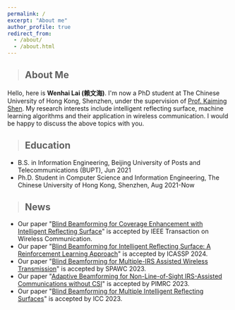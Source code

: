 ```yaml
---
permalink: /
excerpt: "About me"
author_profile: true
redirect_from: 
  - /about/
  - /about.html
---
```

>## About Me
Hello, here is **Wenhai Lai (赖文海)**. I'm now a PhD student at The Chinese University of Hong Kong, Shenzhen, under the supervision of [Prof. Kaiming Shen](https://kaimingshen.github.io/index.html). My research interests include intelligent reflecting surface, machine learning algorithms and their application in wireless communication. I would be happy to discuss the above topics with you.

>## Education
* B.S. in Information Engineering, Beijing University of Posts and Telecommunications (BUPT), Jun 2021
* Ph.D. Student in Computer Science and Information Engineering, The Chinese University of Hong Kong, Shenzhen, Aug 2021-Now

>## News
* Our paper "[Blind Beamforming for Coverage Enhancement with Intelligent Reflecting Surface](/files/Fan_TWC_2024.pdf)" is accepted by IEEE Transaction on Wireless Communication.
* Our paper "[Blind Beamforming for Intelligent Reflecting Surface: A Reinforcement Learning Approach](/files/ICASSP_2024.pdf)" is accepted by ICASSP 2024.
* Our paper "[Blind Beamforming for Multiple-IRS Assisted Wireless Transmission](/files/Fan_SPAWC_2023.pdf)" is accepted by SPAWC 2023.
* Our paper "[Adaptive Beamforming for Non-Line-of-Sight IRS-Assisted Communications without CSI](/files/Wang_PIMRC_2023.pdf)" is accepted by PIMRC 2023.
* Our paper "[Blind Beamforming for Multiple Intelligent Reflecting Surfaces](/files/Yao_ICC_2032.pdf)" is accepted by ICC 2023.